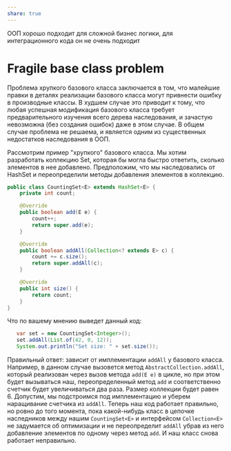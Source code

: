```yaml
---
share: true
---
```


ООП хорошо подходит для сложной бизнес логики, для интеграционного кода он не очень подходит

# Fragile base class problem
Проблема хрупкого базового класса заключается в том, что малейшие правки в деталях реализации базового класса могут привнести ошибку в производные классы. В худшем случае это приводит к тому, что любая успешная модификация базового класса требует предварительного изучения всего дерева наследования, и зачастую невозможна (без создания ошибок) даже в этом случае.
В общем случае проблема не решаема, и является одним из существенных недостатков наследования в ООП.

Рассмотрим пример "хрупкого" базового класса. Мы хотим разработать коллекцию Set, которая бы могла быстро ответить, сколько элементов в нее добавлено. Предположим, что мы наследовались от HashSet и переопределили методы добавления элементов в коллекцию.

```java
public class CountingSet<E> extends HashSet<E> {
    private int count;

    @Override
    public boolean add(E e) {
        count++;
        return super.add(e);
    }

    @Override
    public boolean addAll(Collection<? extends E> c) {
        count += c.size();
        return super.addAll(c);
    }

    @Override
    public int size() {
        return count;
    }
}
```

Что по вашему мнению выведет данный код:
```java
   var set = new CountingSet<Integer>();
   set.addAll(List.of(42, 0, 12));
   System.out.println("Set size: " + set.size());
```

Правильный ответ: зависит от имплементации `addAll` у базового класса. Например, в данном случае вызовется метод `AbstractCollection.addAll`, который реализован через вызов метода `add(E e)` в цикле, но при этом будет вызываться наш, переопределенный метод `add` и соответственно счетчик будет увеличиваться два раза. Размер коллекции будет равен 6.
Допустим, мы подстроимся под имплементацию и уберем наращивание счетчика из `addAll`. Теперь наш код работает правильно, но ровно до того момента, пока какой-нибудь класс в цепочке наследников между нашим `CountingSet<E>` и интерфейсом `Collection<E>` не задумается об оптимизации и не переопределит `addAll` убрав из него добавление элементов по одному через метод `add`. И наш класс снова работает неправильно.